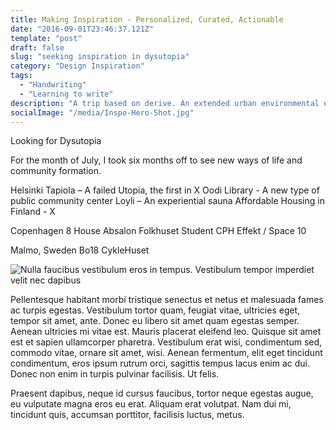 ```yaml
---
title: Making Inspiration - Personalized, Curated, Actionable
date: "2016-09-01T23:46:37.121Z"
template: "post"
draft: false
slug: "seeking inspiration in dysutopia"
category: "Design Inspiration"
tags:
  - "Handwriting"
  - "Learning to write"
description: "A trip based on derive. An extended urban environmental exploration combined with investigation, design research and first hand experience."
socialImage: "/media/Inspo-Hero-Shot.jpg"
---
```


Looking for Dysutopia

For the month of July, I took six months off to see new ways of life and community formation. 

Helsinki 
Tapiola – A failed Utopia, the first in X
Oodi Library -  A new type of public community center
Loyli – An experiential sauna
Affordable Housing in Finland - X

Copenhagen
8 House
Absalon Folkhuset
Student CPH
Effekt / Space 10

Malmo, Sweden
Bo18
CykleHuset


![Nulla faucibus vestibulum eros in tempus. Vestibulum tempor imperdiet velit nec dapibus](/media/image-2.jpg)

Pellentesque habitant morbi tristique senectus et netus et malesuada fames ac turpis egestas. Vestibulum tortor quam, feugiat vitae, ultricies eget, tempor sit amet, ante. Donec eu libero sit amet quam egestas semper. Aenean ultricies mi vitae est. Mauris placerat eleifend leo. Quisque sit amet est et sapien ullamcorper pharetra. Vestibulum erat wisi, condimentum sed, commodo vitae, ornare sit amet, wisi. Aenean fermentum, elit eget tincidunt condimentum, eros ipsum rutrum orci, sagittis tempus lacus enim ac dui. Donec non enim in turpis pulvinar facilisis. Ut felis. 

Praesent dapibus, neque id cursus faucibus, tortor neque egestas augue, eu vulputate magna eros eu erat. Aliquam erat volutpat. Nam dui mi, tincidunt quis, accumsan porttitor, facilisis luctus, metus.